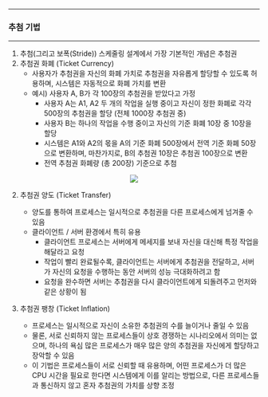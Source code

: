 -----
### 추첨 기법
-----
1. 추첨(그리고 보폭(Stride)) 스케줄링 설계에서 가장 기본적인 개념은 추첨권
2. 추첨권 화폐 (Ticket Currency)
   - 사용자가 추첨권을 자신의 화폐 가치로 추첨권을 자유롭게 할당할 수 있도록 허용하며, 시스템은 자동적으로 화폐 가치를 변환
   - 예시) 사용자 A, B가 각 100장의 추첨권을 받았다고 가정
     + 사용자 A는 A1, A2 두 개의 작업을 실행 중이고 자신이 정한 화폐로 각각 500장의 추첨권을 할당 (전체 1000장 추첨권 중)
     + 사용자 B는 하나의 작업을 수행 중이고 자신의 기준 화폐 10장 중 10장을 할당
     + 시스템은 A1와 A2의 몫을 A의 기준 화폐 500장에서 전역 기준 화폐 50장으로 변환하며, 마찬가지로, B의 추첨권 10장은 추첨권 100장으로 변환
     + 전역 추첨권 화폐량 (총 200장) 기준으로 추첨
<div align="center">
<img src="https://github.com/user-attachments/assets/7f66a345-acb9-4a17-8945-f1f924e92a33">
</div>

2. 추첨권 양도 (Ticket Transfer)
   - 양도를 통하여 프로세스는 일시적으로 추첨권을 다른 프로세스에게 넘겨줄 수 있음
   - 클라이언트 / 서버 환경에서 특히 유용
     + 클라이언트 프로세스는 서버에게 메세지를 보내 자신을 대신해 특정 작업을 해달라고 요청
     + 작업이 빨리 완료될수록, 클라이언트는 서버에게 추첨권을 전달하고, 서버가 자신의 요청을 수행하는 동안 서버의 성능 극대화하려고 함
     + 요청을 완수하면 서버는 추첨권을 다시 클라이언트에게 되돌려주고 먼저와 같은 상황이 됨

3. 추첨권 팽창 (Ticket Inflation)
   - 프로세스는 일시적으로 자신이 소유한 추첨권의 수를 늘이거나 줄일 수 있음
   - 물론, 서로 신뢰하지 않는 프로세스들이 상호 경쟁하는 시나리오에서 의미는 없으며, 하나의 욕심 많은 프로세스가 매우 많은 양의 추첨권을 자신에게 할당하고 장악할 수 있음
   - 이 기법은 프로세스들이 서로 신뢰할 때 유용하며, 어떤 프로세스가 더 많은 CPU 시간을 필요로 한다면 시스템에게 이를 알리는 방법으로, 다른 프로세스들과 통신하지 않고 혼자 추첨권의 가치를 상향 조정
